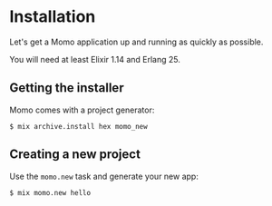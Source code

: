# Installation

Let's get a Momo application up and running as quickly as possible.

You will need at least Elixir 1.14 and Erlang 25.

## Getting the installer

Momo comes with a project generator:

```console
$ mix archive.install hex momo_new
```

## Creating a new project

Use the `momo.new` task and generate your new app:

```console
$ mix momo.new hello
```
